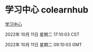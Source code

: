 # 学习中心 colearnhub
[学习中心](http://27.19.33.125:56308/colearnhub/)

2022年 10月 11日 星期二 17:10:03 CST

2022年 10月 11日 星期二 09:10:03 GMT
